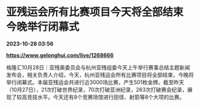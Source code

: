 # 亚残运会所有比赛项目今天将全部结束 今晚举行闭幕式

**2023-10-28 03:56**

**https://www.gelonghui.com/live/1268666**

格隆汇10月28日｜亚残奥委员会与杭州亚残组委今天上午举行赛事总结主题新闻发布会，相关负责人介绍，今天，杭州亚残运会所有比赛项目将全部结束，今晚将举行闭幕式。本届亚残运会共进行近3000场比赛，产生501枚金牌。截至昨天（10月27日），21次打破世界纪录，70次打破亚洲纪录，263次打破赛会纪录，展现了较高竞技水平。今天还有8个竞赛场馆进行田径、射箭等8个大项的比赛。